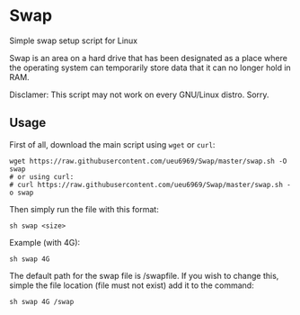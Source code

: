 # Swap

Simple swap setup script for Linux

Swap is an area on a hard drive that has been designated as a place where the operating system can temporarily store data that it can no longer hold in RAM.

Disclamer: This script may not work on every GNU/Linux distro. Sorry.

## Usage

First of all, download the main script using `wget` or `curl`:
```
wget https://raw.githubusercontent.com/ueu6969/Swap/master/swap.sh -O swap
# or using curl:
# curl https://raw.githubusercontent.com/ueu6969/Swap/master/swap.sh -o swap
```

Then simply run the file with this format:
```
sh swap <size>
```

Example (with 4G):
```
sh swap 4G
```

The default path for the swap file is /swapfile. If you wish to change this, simple the file location (file must not exist) add it to the command:
```
sh swap 4G /swap
```
